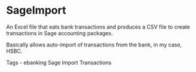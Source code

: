 SageImport
==========

An Excel file that eats bank transactions and produces a CSV file to create transactions in Sage accounting packages.

Basically allows auto-import of transactions from the bank, in my case, HSBC.

Tags - ebanking Sage Import Transactions
